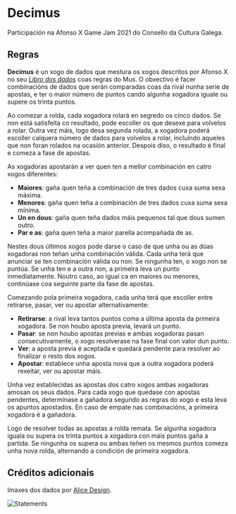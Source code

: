 # Decimus

Participación na Afonso X Game Jam 2021 do Consello da Cultura Galega.

## Regras

**Decimus** é un xogo de dados que mestura os xogos descritos por Afonso X no seu *[Libro dos dados](https://gl.wikipedia.org/wiki/Libro_de_los_juegos#Libro_dos_dados)* coas regras do Mus. O obxectivo é facer combinacións de dados que serán comparadas coas da rival nunha serie de apostas, e ter o maior número de puntos cando algunha xogadora iguale ou supere os trinta puntos.

Ao comezar a rolda, cada xogadora rolará en segredo os cinco dados. Se non está satisfeita co resultado, pode escoller os que desexe para volvelos a rolar. Outra vez máis, logo desa segunda rolada, a xogadora poderá escoller calquera número de dados para volvelos a rolar, incluíndo aqueles que non foran rolados na ocasión anterior. Despois diso, o resultado é final e comeza a fase de apostas.

As xogadoras apostarán a ver quen ten a mellor combinación en catro xogos diferentes:
* **Maiores**: gaña quen teña a combinación de tres dados cuxa suma sexa máxima.
* **Menores**: gaña quen teña a combinación de tres dados cuxa suma sexa mínima.
* **Un en dous**: gaña quen teña dados máis pequenos tal que dous sumen outro.
* **Par e as**: gaña quen teña a maior parella acompañada de as.

Nestes dous últimos xogos pode darse o caso de que unha ou as dúas xogadoras non teñan unha combinación válida. Cada unha terá que anunciar se ten combinación válida ou non. Se ningunha ten, o xogo non se puntúa. Se unha ten e a outra non, a primeira leva un punto inmediatamente. Noutro caso, ao igual ca en maiores ou menores, continúase coa seguinte parte da fase de apostas.

Comezando pola primeira xogadora, cada unha terá que escoller entre retirarse, pasar, ver ou apostar alternativamente:
* **Retirarse**: a rival leva tantos puntos coma a última aposta da primeira xogadora. Se non houbo aposta previa, levará un punto.
* **Pasar**: se non houbo apostas previas e ambas xogadoras pasan consecutivamente, o xogo resolverase na fase final con valor dun punto.
* **Ver**: a aposta previa é aceptada e quedará pendente para resolver ao finalizar o resto dos xogos.
* **Apostar**: establece unha aposta nova que a outra xogadora poderá rexeitar, ver ou apostar máis.

Unha vez establecidas as apostas dos catro xogos ambas xogadoras amosan os seus dados. Para cada xogo que quedase con apostas pendentes, determínase a gañadora segundo as regras do xogo e esta leva os apuntos apostados. En caso de empate nas combinacións, a primeira xogadora é a gañadora.

Logo de resolver todas as apostas a rolda remata. Se algunha xogadora iguala ou supera os trinta puntos a xogadora con máis puntos gaña a partida. Se ningunha os supera ou ambas teñen os mesmos puntos comeza unha nova rolda, alternando a condición de primeira xogadora.

## Créditos adicionais

Imaxes dos dados por [Alice Design](https://thenounproject.com/rose-alice-design/).

![Statements](https://img.shields.io/badge/Coverage-99.53%25-brightgreen.svg)
